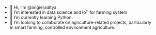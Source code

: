 - 👋 Hi, I’m @angieraditya
- 👀 I’m interested in data science and IoT for farming system
- 🌱 I’m currently learning Python.
- 💞️ I’m looking to collaborate on agriculture-related projects, particularly in smart farming, controlled environment agriculture.

<!---
angieraditya/angieraditya is a ✨ special ✨ repository because its `README.md` (this file) appears on your GitHub profile.
You can click the Preview link to take a look at your changes.
--->
